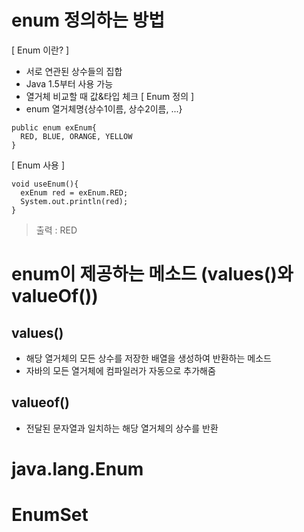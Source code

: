 # enum 정의하는 방법
[ Enum 이란? ]
* 서로 연관된 상수들의 집합
* Java 1.5부터 사용 가능
* 열거체 비교할 때 값&타입 체크
[ Enum 정의 ]
* enum 열거체명{상수1이름, 상수2이름, ...}

```
public enum exEnum{
  RED, BLUE, ORANGE, YELLOW
}
```

[ Enum 사용 ]

```
void useEnum(){
  exEnum red = exEnum.RED;
  System.out.println(red);
}
```
> 출력 : RED

# enum이 제공하는 메소드 (values()와 valueOf())
## values()
* 해당 열거체의 모든 상수를 저장한 배열을 생성하여 반환하는 메소드
* 자바의 모든 열거체에 컴파일러가 자동으로 추가해줌

## valueof()
* 전달된 문자열과 일치하는 해당 열거체의 상수를 반환

# java.lang.Enum
# EnumSet
